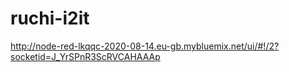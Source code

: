 # ruchi-i2it
http://node-red-lkqqc-2020-08-14.eu-gb.mybluemix.net/ui/#!/2?socketid=J_YrSPnR3ScRVCAHAAAp
